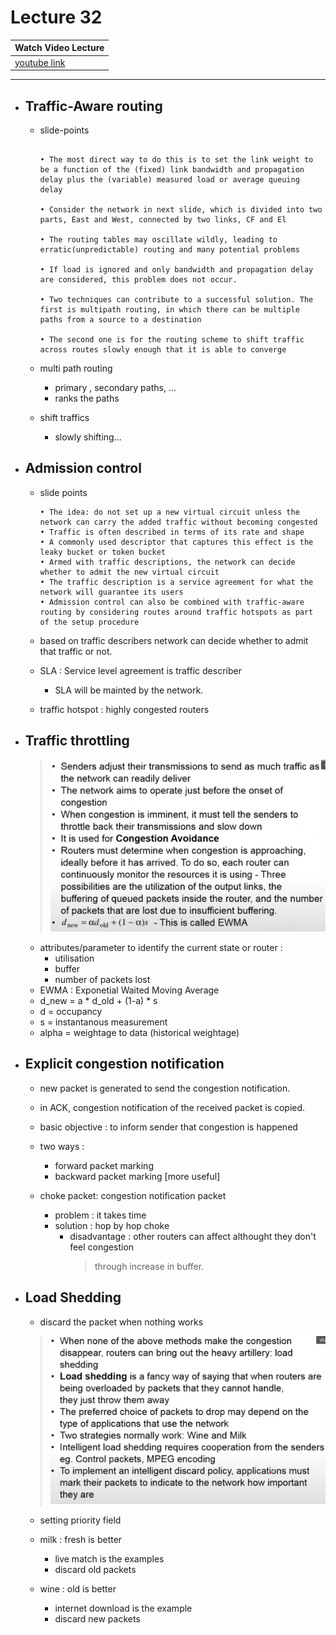 # Lecture 32

|Watch Video Lecture|
|---|
|[youtube link](https://youtu.be/fOKmvolxsXU)|

---

- ## Traffic-Aware routing
	- slide-points
		```
		
		• The most direct way to do this is to set the link weight to be a function of the (fixed) link bandwidth and propagation delay plus the (variable) measured load or average queuing delay 
				
		• Consider the network in next slide, which is divided into two parts, East and West, connected by two links, CF and El 
				
		• The routing tables may oscillate wildly, leading to erratic(unpredictable) routing and many potential problems 
				
		• If load is ignored and only bandwidth and propagation delay are considered, this problem does not occur. 
				
		• Two techniques can contribute to a successful solution. The first is multipath routing, in which there can be multiple paths from a source to a destination 
				
		• The second one is for the routing scheme to shift traffic across routes slowly enough that it is able to converge 
		```
	
	- multi path routing
		- primary , secondary paths, ...
		- ranks the paths
		
	- shift traffics
		- slowly shifting...

- ## Admission control

	- slide points
		```
		• The idea: do not set up a new virtual circuit unless the network can carry the added traffic without becoming congested 
		• Traffic is often described in terms of its rate and shape 
		• A commonly used descriptor that captures this effect is the leaky bucket or token bucket 
		• Armed with traffic descriptions, the network can decide whether to admit the new virtual circuit 
		• The traffic description is a service agreement for what the network will guarantee its users 
		• Admission control can also be combined with traffic-aware routing by considering routes around traffic hotspots as part of the setup procedure 
		```
	
	- based on traffic describers network can decide whether to admit that traffic or not.
	- SLA : Service level agreement is traffic describer
		- SLA will be mainted by the network.
	- traffic hotspot : highly congested routers
	
- ## Traffic throttling
	> ![](./assets/traffic_throttling.png)
	
	- attributes/parameter to identify the current state or router : 
		- utilisation
		- buffer
		- number of packets lost
	- EWMA : Exponetial Waited Moving Average
	- d_new = a \* d_old + (1-a) \* s
	- d = occupancy
	- s = instantanous measurement
	- alpha = weightage to data (historical weightage)

- ## Explicit congestion notification
	- new packet is generated to send the congestion notification. 
	- in ACK, congestion notification of the received packet is copied.
	- basic objective : to inform sender that congestion is happened
	- two ways : 
		- forward packet marking
		- backward packet marking [more useful]
	
	- choke packet: congestion notification packet
		- problem : it takes time
		- solution : hop by hop choke
			- disadvantage : other routers can affect althought they don't feel congestion 
				>  through increase in buffer.
			
			
- ## Load Shedding
	- discard the packet when nothing works
	> ![](./assets/load_shedding.png)
	- setting priority field
	
	- milk : fresh is better
		- live match is the examples
		- discard old packets
	- wine : old is better
		- internet download is the example
		- discard new packets
	
	